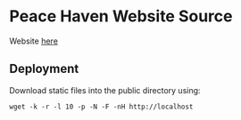 # Peace Haven Website Source

Website [here](https://peacehaven.ca)

## Deployment

Download static files into the public directory using:

    wget -k -r -l 10 -p -N -F -nH http://localhost



